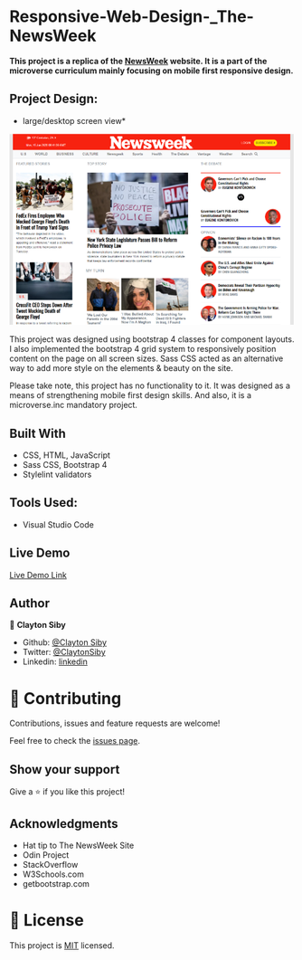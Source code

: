 # Responsive-Web-Design-_The-NewsWeek
**This project is a replica of the [NewsWeek](https://www.newsweek.com/) website. It is a part of the microverse curriculum mainly focusing on mobile first responsive design.**

## Project Design:

* large/desktop screen view*

![screenshot](idesign/images/original_screenshot.PNG) 

This project was designed using bootstrap 4 classes for component layouts. I also implemented the bootstrap 4 grid system to responsively position content on the page on all screen sizes. Sass CSS acted as an alternative way to add more style on the elements & beauty on the site.

Please take note, this project has no functionality to it. It was designed as a means of strengthening mobile first design skills. And also, it is a microverse.inc mandatory project.

## Built With

- CSS, HTML, JavaScript
- Sass CSS, Bootstrap 4
- Stylelint validators

## Tools Used:

- Visual Studio Code

## Live Demo

[Live Demo Link](https://raw.githack.com/ClaytonSiby/Responsive-Web-Design-_The-NewsWeek/NewsWeek-Homepage/idesign/index.html)

## Author

👤 **Clayton Siby**

- Github: [@Clayton Siby](https://github.com/ClaytonSiby)
- Twitter: [@ClaytonSiby](https://twitter.com/ClaytonSiby)
- Linkedin: [linkedin](https://www.linkedin.com/in/clayton-siby-48a8a0183/)


# 🤝 Contributing

Contributions, issues and feature requests are welcome!

Feel free to check the [issues page](https://github.com/ClaytonSiby/Responsive-Web-Design-_The-NewsWeek/issues).

## Show your support

Give a ⭐️ if you like this project!

## Acknowledgments

- Hat tip to The NewsWeek Site
- Odin Project
- StackOverflow
- W3Schools.com
- getbootstrap.com

# 📝 License

This project is [MIT](github.com/ClaytonSiby) licensed.